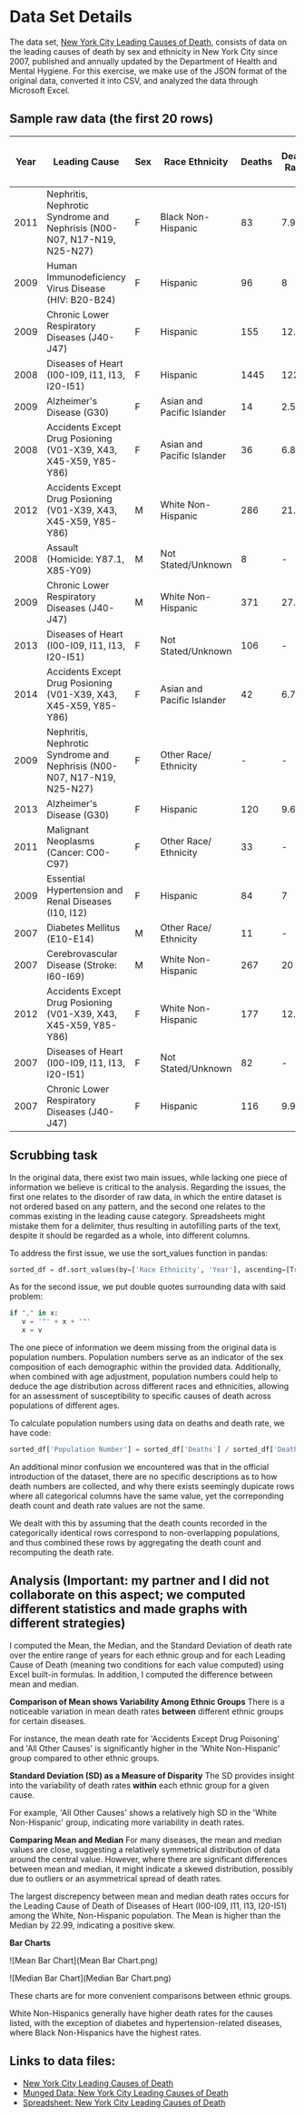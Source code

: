 # Data Set Details
The data set, [New York City Leading Causes of Death](https://data.cityofnewyork.us/Health/New-York-City-Leading-Causes-of-Death/jb7j-dtam/about_data), consists of data on the leading causes of death by sex and ethnicity in New York City since 2007, published and annually updated by the Department of Health and Mental Hygiene. For this exercise, we make use of the JSON format of the original data, converted it into CSV, and analyzed the data through Microsoft Excel.

## Sample raw data (the first 20 rows)
| Year  | Leading Cause | Sex  | Race Ethnicity | Deaths  | Death Rate | Age Adjusted Death Rate |
| ------------- | ------------- | ------------- | ------------- | ------------- | ------------- | ------------- |
| 2011  | Nephritis, Nephrotic Syndrome and Nephrisis (N00-N07, N17-N19, N25-N27)  | F  | Black Non-Hispanic  | 83  | 7.9  | 6.9  |
| 2009  | Human Immunodeficiency Virus Disease (HIV: B20-B24)  | F  | Hispanic  | 96  | 8  | 8.1  |
| 2009  | Chronic Lower Respiratory Diseases (J40-J47)  | F  | Hispanic  | 155  | 12.9  | 16  |
| 2008  | Diseases of Heart (I00-I09, I11, I13, I20-I51)  | F  | Hispanic  | 1445  | 122.3  | 160.7  |
| 2009  | Alzheimer's Disease (G30)  | F  | Asian and Pacific Islander  | 14  | 2.5  | 3.6  |
| 2008  | Accidents Except Drug Posioning (V01-X39, X43, X45-X59, Y85-Y86)  | F  | Asian and Pacific Islander  | 36  | 6.8  | 8.5  |
| 2012  | Accidents Except Drug Posioning (V01-X39, X43, X45-X59, Y85-Y86)  | M  | White Non-Hispanic  | 286  | 21.4  | 18.8  |
| 2008  | Assault (Homicide: Y87.1, X85-Y09)  | M  | Not Stated/Unknown  | 8  | -  | -  |
| 2009  | Chronic Lower Respiratory Diseases (J40-J47)  | M  | White Non-Hispanic  | 371  | 27.6  | 23.3  |
| 2013  | Diseases of Heart (I00-I09, I11, I13, I20-I51)  | F  | Not Stated/Unknown  | 106  | -  | -  |
| 2014  | Accidents Except Drug Posioning (V01-X39, X43, X45-X59, Y85-Y86)  | F  | Asian and Pacific Islander  | 42  | 6.7  | 6.9  |
| 2009  | Nephritis, Nephrotic Syndrome and Nephrisis (N00-N07, N17-N19, N25-N27)  | F  | Other Race/ Ethnicity  | -  | -  | -  |
| 2013  | Alzheimer's Disease (G30)  | F  | Hispanic  | 120  | 9.6  | 11  |
| 2011  | Malignant Neoplasms (Cancer: C00-C97)  | F  | Other Race/ Ethnicity  | 33  | -  | -  |
| 2009  | Essential Hypertension and Renal Diseases (I10, I12)  | F  | Hispanic  | 84  | 7  | 8.8  |
| 2007  | Diabetes Mellitus (E10-E14)  | M  | Other Race/ Ethnicity  | 11  | -  | -  |
| 2007  | Cerebrovascular Disease (Stroke: I60-I69)  | M  | White Non-Hispanic  | 267  | 20  | 16.7  |
| 2012  | Accidents Except Drug Posioning (V01-X39, X43, X45-X59, Y85-Y86)  | F  | White Non-Hispanic  | 177  | 12.5  | 8.5  |
| 2007  | Diseases of Heart (I00-I09, I11, I13, I20-I51)  | F  | Not Stated/Unknown  | 82  | -  | -  |
| 2007  | Chronic Lower Respiratory Diseases (J40-J47)  | F  | Hispanic  | 116  | 9.9  | 12.8 |

## Scrubbing task
In the original data, there exist two main issues, while lacking one piece of information we believe is critical to the analysis. Regarding the issues, the first one relates to the disorder of raw data, in which the entire dataset is not ordered based on any pattern, and the second one relates to the commas existing in the leading cause category. Spreadsheets might mistake them for a delimiter, thus resulting in autofilling parts of the text, despite it should be regarded as a whole, into different columns.

To address the first issue, we use the sort_values function in pandas:
```python
sorted_df = df.sort_values(by=['Race Ethnicity', 'Year'], ascending=[True, True])
```
As for the second issue, we put double quotes surrounding data with said problem:
 ```python
if "," in x:
    v = '"' + x + '"'
    x = v
```
The one piece of information we deem missing from the original data is population numbers. Population numbers serve as an indicator of the sex composition of each demographic within the provided data. Additionally, when combined with age adjustment, population numbers could help to deduce the age distribution across different races and ethnicities, allowing for an assessment of susceptibility to specific causes of death across populations of different ages.

To calculate population numbers using data on deaths and death rate, we have code:
```python
sorted_df['Population Number'] = sorted_df['Deaths'] / sorted_df['Death Rate']*1000
```
An additional minor confusion we encountered was that in the official introduction of the dataset, there are no specific descriptions as to how death numbers are collected, and why there exists seemingly dupicate rows where all categorical columns have the same value, yet the correponding death count and death rate values are not the same. 

We dealt with this by assuming that the death counts recorded in the categorically identical rows correspond to non-overlapping populations, and thus combined these rows by aggregating the death count and recomputing the death rate. 

## Analysis (Important: my partner and I did not collaborate on this aspect; we computed different statistics and made graphs with different strategies)

I computed the Mean, the Median, and the Standard Deviation of death rate over the entire range of years for each ethnic group and for each Leading Cause of Death (meaning two conditions for each value computed) using Excel built-in formulas.
In addition, I computed the difference between mean and median.

**Comparison of Mean shows Variability Among Ethnic Groups** 
There is a noticeable variation in mean death rates **between** different ethnic groups for certain diseases. 

For instance, the mean death rate for 'Accidents Except Drug Poisoning' and 'All Other Causes' is significantly higher in the 'White Non-Hispanic' group compared to other ethnic groups.

**Standard Deviation (SD) as a Measure of Disparity** 
The SD provides insight into the variability of death rates **within** each ethnic group for a given cause. 

For example, 'All Other Causes' shows a relatively high SD in the 'White Non-Hispanic' group, indicating more variability in death rates.

**Comparing Mean and Median** 
For many diseases, the mean and median values are close, suggesting a relatively symmetrical distribution of data around the central value. However, where there are significant differences between mean and median, it might indicate a skewed distribution, possibly due to outliers or an asymmetrical spread of death rates.

The largest discrepency between mean and median death rates occurs for the Leading Cause of Death of Diseases of Heart (I00-I09, I11, I13, I20-I51) among the White, Non-Hispanic population. The Mean is higher than the Median by 22.99, indicating a positive skew.

**Bar Charts**

![Mean Bar Chart](Mean Bar Chart.png)

![Median Bar Chart](Median Bar Chart.png)

These charts are for more convenient comparisons between ethnic groups.

White Non-Hispanics generally have higher death rates for the causes listed, with the exception of diabetes and hypertension-related diseases, where Black Non-Hispanics have the highest rates. 

## Links to data files:
- [New York City Leading Causes of Death](https://github.com/dbdesign-students-spring2024/3-spreadsheet-analysis-beaverjuly/blob/main/data/original_data_file.csv)
- [Munged Data: New York City Leading Causes of Death](https://github.com/dbdesign-students-spring2024/3-spreadsheet-analysis-beaverjuly/blob/main/data/clean_data_file.csv)
- [Spreadsheet: New York City Leading Causes of Death](https://github.com/dbdesign-students-spring2024/3-spreadsheet-analysis-beaverjuly/blob/main/data/Spreadsheet%20File.xlsx)